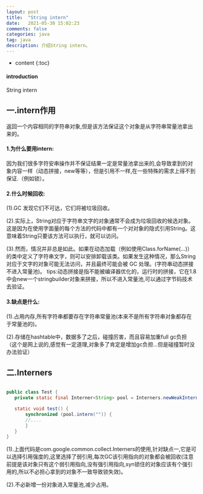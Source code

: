 ```yaml
---
layout: post
title:  "String intern"
date:   2021-05-30 15:02:23
comments: false
categories: java
tag: java
description: 介绍String intern。                                                        
---
```

* content
{:toc}
#### introduction

String intern

## 一.intern作用

返回一个内容相同的字符串对象,但是该方法保证这个对象是从字符串常量池拿出来的。

#### 1.为什么要用intern:
因为我们很多字符安串操作并不保证结果一定是常量池拿出来的,会导致拿到的对象内容一样（动态拼接，new等等），但是引用不一样,在一些特殊的需求上得不到保证.（例如锁）。

#### 2.什么时候回收:
(1).GC 发现它们不可达，它们将被垃圾回收。

(2).实际上，String对应于字符串文字的对象通常不会成为垃圾回收的候选对象。这是因为在使用字面量的每个方法的代码中都有一个对对象的隐式引用String。这意味着String只要该方法可以执行，就可以访问。

(3).然而，情况并非总是如此。如果在动态加载（例如使用Class.forName(...)）的类中定义了字符串文字，则可以安排卸载该类。如果发生这种情况，那么String对应于文字的对象可能无法访问，并且最终可能会被 GC 处理。(字符串动态拼接不进入常量池)。
tips:动态拼接是指不能被编译器优化的，运行时的拼接，它在1.8中会new一个stringbuilder对象来拼接，所以不进入常量池,可以通过字节码技术去验证。

#### 3.缺点是什么:
(1).占用内存,所有字符串都要存在字符串常量池(本来不是所有字符串对象都存在于常量池的)。

(2).存储在hashtable中，数据多了之后，碰撞厉害，而且容易加重full gc负担（这个是网上说的,感觉有一定道理,对象多了肯定是增加gc负担...但是碰撞暂时没办法验证）


## 二.Interners
 ```java
 
public class Test {
	private static final Interner<String> pool = Interners.newWeakInterner();

	static void test() {
		synchronized (pool.intern("")) {
		//....
		}
	}
}
```


(1).上面代码是com.google.common.collect.Interners的使用,针对缺点一,它是可以选择引用强度的,这里选择了弱引用,每次GC该引用指向的对象都会被回收(注意前提是该对象只有这个弱引用指向,没有强引用指向,syn锁住的对象应该有个强引用的,所以不必担心拿到的对象不一致导致锁失效)。

(2).不必新增一份对象进入常量池,减少占用。